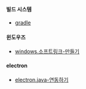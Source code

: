 #### 빌드 시스템
- [gradle](post/dev/gradle)
#### 윈도우즈
- [windows.소프트링크-만들기](post/dev/windows.소프트링크-만들기)
#### electron
- [electron.java-연동하기](post/dev/electron.java-연동하기)







